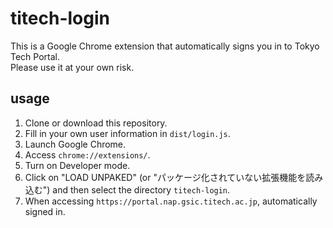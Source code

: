 # titech-login

This is a Google Chrome extension that automatically signs you in to Tokyo Tech Portal.  
Please use it at your own risk.

## usage

1. Clone or download this repository.
1. Fill in your own user information in `dist/login.js`.
1. Launch Google Chrome.
1. Access `chrome://extensions/`.
1. Turn on Developer mode.
1. Click on "LOAD UNPAKED" (or "パッケージ化されていない拡張機能を読み込む") and then select the directory `titech-login`.
1. When accessing `https://portal.nap.gsic.titech.ac.jp`, automatically signed in.
